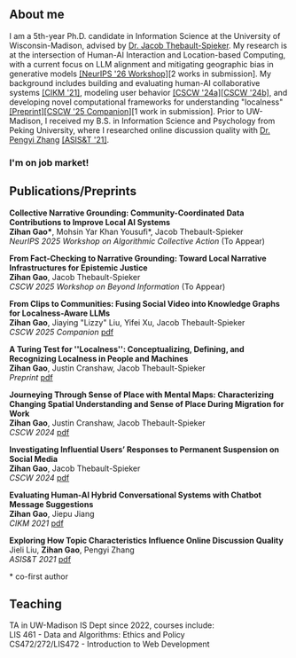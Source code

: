## About me

I am a 5th-year Ph.D. candidate in Information Science at the University of Wisconsin-Madison, advised by [Dr. Jacob Thebault-Spieker](https://jacob.thebault-spieker.com). My research is at the intersection of Human-AI Interaction and Location-based Computing, with a current focus on LLM alignment and mitigating geographic bias in generative models [[NeurIPS '26 Workshop]](#)[2 works in submission]. My background includes building and evaluating human-AI collaborative systems [[CIKM '21]](https://zihanngao.github.io/cikm21_hybrid_chatbot.pdf), modeling user behavior [[CSCW '24a]](https://dl.acm.org/doi/10.1145/3687042)[[CSCW '24b]](https://dl.acm.org/doi/10.1145/3637356), and developing novel computational frameworks for understanding "localness" [[Preprint]](https://arxiv.org/pdf/2505.07282)[[CSCW '25 Companion]](https://zihanngao.github.io/tiktok_cscw2025.pdf)[1 work in submission]. Prior to UW-Madison, I received my B.S. in Information Science and Psychology from Peking University, where I researched online discussion quality with [Dr. Pengyi Zhang](https://scholar.google.com/citations?user=fL6FUdkAAAAJ&hl=en) [[ASIS&T '21]](https://zihanngao.github.io/poster_1.pdf).

### I'm on job market!

## Publications/Preprints
**Collective Narrative Grounding: Community-Coordinated Data Contributions to Improve Local AI Systems**<br />
**Zihan Gao\***, Mohsin Yar Khan Yousufi\*, Jacob Thebault-Spieker <br />
*NeurIPS 2025 Workshop on Algorithmic Collective Action* (To Appear)

**From Fact-Checking to Narrative Grounding: Toward Local Narrative Infrastructures for Epistemic Justice**<br />
**Zihan Gao**, Jacob Thebault-Spieker <br />
*CSCW 2025 Workshop on Beyond Information* (To Appear)

**From Clips to Communities: Fusing Social Video into Knowledge Graphs for Localness-Aware LLMs**<br />
**Zihan Gao**, Jiaying "Lizzy" Liu, Yifei Xu, Jacob Thebault-Spieker <br />
*CSCW 2025 Companion* [pdf](https://zihanngao.github.io/tiktok_cscw2025.pdf)

**A Turing Test for ''Localness'': Conceptualizing, Defining, and Recognizing Localness in People and Machines**<br />
**Zihan Gao**, Justin Cranshaw, Jacob Thebault-Spieker <br />
*Preprint* [pdf](https://arxiv.org/pdf/2505.07282)

**Journeying Through Sense of Place with Mental Maps: Characterizing Changing Spatial Understanding and Sense of Place During Migration for Work**<br />
**Zihan Gao**, Justin Cranshaw, Jacob Thebault-Spieker <br />
*CSCW 2024* [pdf](https://dl.acm.org/doi/10.1145/3687042)

**Investigating Influential Users’ Responses to Permanent Suspension on Social Media**<br />
**Zihan Gao**, Jacob Thebault-Spieker <br />
*CSCW 2024* [pdf](https://dl.acm.org/doi/10.1145/3637356)

**Evaluating Human-AI Hybrid Conversational Systems with Chatbot Message Suggestions**<br />
**Zihan Gao**, Jiepu Jiang <br />
*CIKM 2021* [pdf](https://zihanngao.github.io/cikm21_hybrid_chatbot.pdf)

**Exploring How Topic Characteristics Influence Online Discussion Quality**<br />
Jieli Liu, **Zihan Gao**, Pengyi Zhang<br />
*ASIS&T 2021* [pdf](https://zihanngao.github.io/poster_1.pdf)

\* co-first author

## Teaching
TA in UW-Madison IS Dept since 2022, courses include: <br />
LIS 461 - Data and Algorithms: Ethics and Policy <br />
CS472/272/LIS472 - Introduction to Web Development <br />
